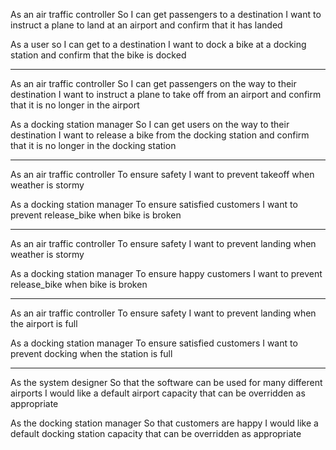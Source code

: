 As an air traffic controller
So I can get passengers to a destination
I want to instruct a plane to land at an airport and confirm that it has landed

As a user
so I can get to a destination
I want to dock a bike at a docking station
and confirm that the bike is docked

---

As an air traffic controller
So I can get passengers on the way to their destination
I want to instruct a plane to take off from an airport and confirm that it is no longer in the airport

As a docking station manager
So I can get users on the way to their destination
I want to release a bike from the docking station and
confirm that it is no longer in the docking station

---

As an air traffic controller
To ensure safety
I want to prevent takeoff when weather is stormy

As a docking station manager
To ensure satisfied customers
I want to prevent release_bike when bike is broken

---

As an air traffic controller
To ensure safety
I want to prevent landing when weather is stormy

As a docking station manager
To ensure happy customers
I want to prevent release_bike when bike is broken

---

As an air traffic controller
To ensure safety
I want to prevent landing when the airport is full

As a docking station manager
To ensure satisfied customers
I want to prevent docking when the station is full

---

As the system designer
So that the software can be used for many different airports
I would like a default airport capacity that can be overridden as appropriate

As the docking station manager
So that customers are happy
I would like a default docking station capacity that can be overridden as appropriate
